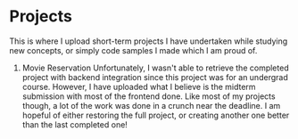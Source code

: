# Projects
This is where I upload short-term projects I have undertaken while studying new concepts, or simply code samples I made which I am proud of.

1. Movie Reservation
Unfortunately, I wasn't able to retrieve the completed project with backend integration since this project was for an undergrad course.
However, I have uploaded what I believe is the midterm submission with most of the frontend done. Like most of my projects though, a lot of the work
was done in a crunch near the deadline. I am hopeful of either restoring the full project, or creating another one better than the last completed one!

